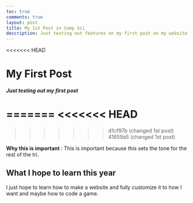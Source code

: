 ```yaml
---
toc: true
comments: true
layout: post
title: My 1st Post in Comp Sci
description: Just testing out features on my first post on my website
---
```

<<<<<<< HEAD
# My First Post
##### Just testing out my first post
=======
<<<<<<< HEAD
=======

>>>>>>> d1cf97b (changed 1st post)
>>>>>>> 41659a5 (changed 1st post)

**Why this is important** : This is important because this sets the tone for the rest of the tri. 


## What I hope to learn this year

I just hope to learn how to make a website and fully customize it to how I want and maybe how to code a game.